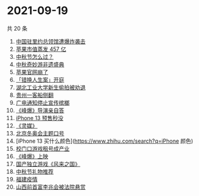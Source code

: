 # 2021-09-19

共 20 条

<!-- BEGIN ZHIHUSEARCH -->
<!-- 最后更新时间 Sun Sep 19 2021 23:08:14 GMT+0800 (China Standard Time) -->
1. [中国驻里约总领馆遭爆炸袭击](https://www.zhihu.com/search?q=里约总领馆)
1. [苹果市值蒸发 457 亿](https://www.zhihu.com/search?q=苹果市值)
1. [中秋节怎么过？](https://www.zhihu.com/search?q=中秋节怎么过)
1. [中秋奇妙游非遗盛典](https://www.zhihu.com/search?q=中秋奇妙游)
1. [苹果官网崩了](https://www.zhihu.com/search?q=苹果官网)
1. [「错换人生案」开庭](https://www.zhihu.com/search?q=错换人生案)
1. [湖北工业大学新生偷拍被劝退](https://www.zhihu.com/search?q=湖北工业大学)
1. [贵州一客船侧翻](https://www.zhihu.com/search?q=贵州客船侧翻)
1. [广电通知停止宣传槟榔](https://www.zhihu.com/search?q=槟榔)
1. [《峰爆》导演亲自答](https://www.zhihu.com/search?q=峰爆)
1. [iPhone 13 预售秒没](https://www.zhihu.com/search?q=iPhone13)
1. [《灵媒》](https://www.zhihu.com/search?q=灵媒)
1. [北京冬奥会主题口号](https://www.zhihu.com/search?q=北京冬奥会)
1. [iPhone 13 买什么颜色](https://www.zhihu.com/search?q=iPhone 颜色)
1. [校门口游戏租号成产业](https://www.zhihu.com/search?q=租号)
1. [《峰爆》上映](https://www.zhihu.com/search?q=峰爆)
1. [国产独立游戏《风来之国》](https://www.zhihu.com/search?q=风来之国)
1. [中秋节礼物推荐](https://www.zhihu.com/search?q=中秋节礼物)
1. [福建疫情](https://www.zhihu.com/search?q=福建疫情)
1. [山西前首富李兆会被法院悬赏](https://www.zhihu.com/search?q=李兆会)
<!-- END ZHIHUSEARCH -->

